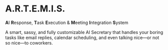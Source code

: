 # A.R.T.E.M.I.S.
**A**I **R**esponse, **T**ask **E**xecution & **M**eeting **I**ntegration **S**ystem

A smart, sassy, and fully customizable AI Secretary that handles your boring tasks like email replies, calendar scheduling, and even talking nice—or not so nice—to coworkers.
